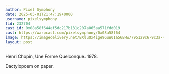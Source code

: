 ```yaml
---
author: Pixel Symphony
date: 2025-05-01T21:47:19+0000
username: pixelsymphony
fid: 232704
cast_id: 0x08a58f644ef5dc217b131c207a065aa571fdd019
cast: https://warpcast.com/pixelsymphony/0x08a58f64
image: https://imagedelivery.net/BXluQx4ige9GuW0Ia56BHw/795129c6-9c3a-4894-4405-a2de678ab200/original
layout: post
---
```

Henri Chopin, Une Forme Quelconque. 1978.  
  
Dactylopoem on paper.  

<img src='https://imagedelivery.net/BXluQx4ige9GuW0Ia56BHw/795129c6-9c3a-4894-4405-a2de678ab200/original' alt='' referrerpolicy='no-referrer'/>